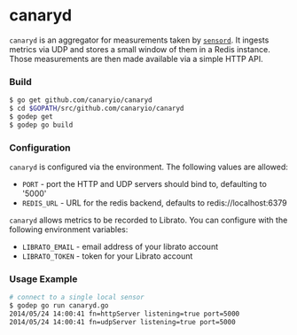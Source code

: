 canaryd
=======

`canaryd` is an aggregator for measurements taken by [`sensord`](https://github.com/canaryio/sensord).  It ingests metrics via UDP and stores a small window of them in a Redis instance. Those measurements are then made available via a simple HTTP API.

### Build

```sh
$ go get github.com/canaryio/canaryd
$ cd $GOPATH/src/github.com/canaryio/canaryd
$ godep get
$ godep go build
```

### Configuration

`canaryd` is configured via the environment. The following values are allowed:

* `PORT` - port the HTTP and UDP servers should bind to, defaulting to '5000'
* `REDIS_URL` - URL for the redis backend, defaults to redis://localhost:6379

`canaryd` allows metrics to be recorded to Librato.  You can configure with the following environment variables:

* `LIBRATO_EMAIL` - email address of your librato account
* `LIBRATO_TOKEN` - token for your Librato account

### Usage Example

```sh
# connect to a single local sensor
$ godep go run canaryd.go
2014/05/24 14:00:41 fn=httpServer listening=true port=5000
2014/05/24 14:00:41 fn=udpServer listening=true port=5000
```
